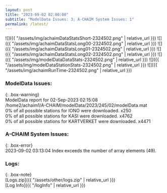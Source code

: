 ```yaml
---
layout: post
title: "2023-09-02 02:00:00"
subtitle: "ModelData Issues: 3; A-CHAIM System Issues: 1"
permalink: /latest/
---
```


![]({{ "/assets/img/achaimDataStatsShort-2324502.png" | relative_url }})
![]({{ "/assets/img/achaimDataStatsLong00-2324502.png" | relative_url }})
![]({{ "/assets/img/achaimDataStatsLong01-2324502.png" | relative_url }})
![]({{ "/assets/img/achaimDataStatsLong02-2324502.png" | relative_url }})
![]({{ "/assets/img/modelDataDataStats-2324502.png" | relative_url }})
![]({{ "/assets/img/modelDataStationStats-2324502.png" | relative_url }})
![]({{ "/assets/img/achaimRunTime-2324502.png" | relative_url }})


### ModelData Issues:  
  
{: .box-warning}  
 ModelData report for 02-Sep-2023 02:15:08   
 /home2/achaim1/A-CHAIM/modelData/2023/245/02/modelData.mat   
 0% of all possible stations for IONO were downloaded. x250   
 0% of all possible stations for KASI were downloaded. x4762   
 0% of all possible stations for KARTVERKET were downloaded. x4471   
  
### A-CHAIM System Issues:  
  
{: .box-error}  
2023-09-02 03:13:04 Index exceeds the number of array elements (49).  

### Logs:  
  
{: .box-note}  
[Logs.zip]({{ "/assets/other/logs.zip" | relative_url }})  
[Log Info]({{ "/logInfo" | relative_url }})  

